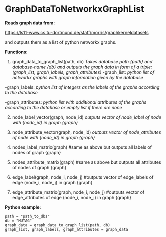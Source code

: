 # GraphDataToNetworkxGraphList

**Reads graph data from:**

  https://ls11-www.cs.tu-dortmund.de/staff/morris/graphkerneldatasets

and outputs them as a list of python networkx graphs.

**Functions:**

1. graph_data_to_graph_list(path, db)  *Takes database path {path} and database-name {db} and outputs the graph data in form of a triple: (graph_list, graph_labels, graph_attributes)*
  -graph_list: *python list of networkx graphs with graph information given by the database*
  
  -graph_labels: *python list of integers as the labels of the graphs according to the database*
  
  -graph_attributes: *python list with additional attributes of the graphs according to the database or empty list if there are     none*

2. node_label_vector(graph, node_id) *outputs vector of node_label of node with {node_id} in graph {graph}*

3. node_attribute_vector(graph, node_id) *outputs vector of node_attributes of node with {node_id} in graph {graph}*
  
  
 
4. nodes_label_matrix(graph) #same as above but outputs all labels of nodes of graph {graph}

5. nodes_attribute_matrix(graph) #same as above but outputs all attributes of nodes of graph {graph}

  
  
6. edge_label(graph, node_i, node_j) #outputs vector of edge_labels of edge (node_i, node_j) in graph {graph}

7. edge_attribute_matrix(graph, node_i, node_j) #outputs vector of edge_attributes of edge (node_i, node_j) in graph {graph}

  




**Python example:**
```
path = "path_to_dbs"
db = "MUTAG"
graph_data = graph_data_to_graph_list(path, db)
graph_list, graph_labels, graph_attributes = graph_data
```
